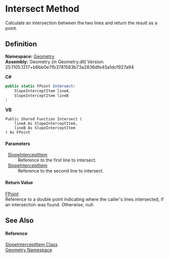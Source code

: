 # Intersect Method


Calculate an intersection between the two lines and return the result as a point.



## Definition
**Namespace:** <a href="eb409b48-e279-bdb4-daf3-3196b72d55a2.md">Geometry</a>  
**Assembly:** Geometry (in Geometry.dll) Version: 25.1105.1217+b6bb0e7fb3781583b73a2836dfe45a1dcf927a94

**C#**
``` C#
public static FPoint Intersect(
	SlopeInterceptItem lineA,
	SlopeInterceptItem lineB
)
```
**VB**
``` VB
Public Shared Function Intersect ( 
	lineA As SlopeInterceptItem,
	lineB As SlopeInterceptItem
) As FPoint
```



#### Parameters
<dl><dt>  <a href="fc9e4d24-8cf6-ad7a-adef-13dc5a0936f6.md">SlopeInterceptItem</a></dt><dd>Reference to the first line to intersect.</dd><dt>  <a href="fc9e4d24-8cf6-ad7a-adef-13dc5a0936f6.md">SlopeInterceptItem</a></dt><dd>Reference to the second line to intersect.</dd></dl>

#### Return Value
<a href="477a6142-7b25-5977-263a-a8e4e3c4f582.md">FPoint</a>  
Reference to a double point indicating where the caller's lines intersected, if an intersection was found. Otherwise, null.

## See Also


#### Reference
<a href="fc9e4d24-8cf6-ad7a-adef-13dc5a0936f6.md">SlopeInterceptItem Class</a>  
<a href="eb409b48-e279-bdb4-daf3-3196b72d55a2.md">Geometry Namespace</a>  
